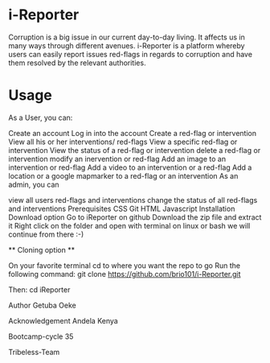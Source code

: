 # i-Reporter
Corruption is a big issue in our current day-to-day living. It affects us in many ways through different avenues. i-Reporter is a platform whereby users can easily  report issues red-flags in regards to corruption and have them resolved by the relevant authorities.
# Usage
As a User, you can:

Create an account
Log in into the account
Create a red-flag or intervention
View all his or her interventions/ red-flags
View a specific red-flag or intervention
View the status of a red-flag or intervention
delete a red-flag or intervention
modify an inervention or red-flag
Add an image to an intervention or red-flag
Add a video to an intervention or a red-flag
Add a location or a google mapmarker to a red-flag or an intervention
As an admin, you can

view all users red-flags and interventions
change the status of all red-flags and interventions
Prerequisites
CSS
Git
HTML
Javascript
Installation
Download option
Go to iReporter on github
Download the zip file and extract it
Right click on the folder and open with terminal on linux or bash
we will continue from there :-)

** Cloning option **

On your favorite terminal
cd to where you want the repo to go
Run the following command:
git clone https://github.com/brio101/i-Reporter.git

Then:
cd iReporter

Author
Getuba Oeke

Acknowledgement
Andela Kenya

Bootcamp-cycle 35

Tribeless-Team
